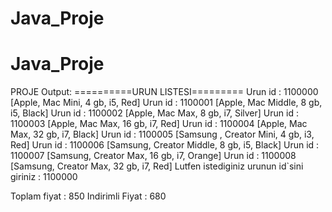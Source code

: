 # Java_Proje
# Java_Proje
PROJE Output: 
==========URUN LISTESI=========
Urun id : 1100000
[Apple, Mac Mini, 4 gb, i5, Red]
Urun id : 1100001
[Apple, Mac Middle, 8 gb, i5, Black]
Urun id : 1100002
[Apple, Mac Max, 8 gb, i7, Silver]
Urun id : 1100003
[Apple, Mac Max, 16 gb, i7, Red]
Urun id : 1100004
[Apple, Mac Max, 32 gb, i7, Black]
Urun id : 1100005
[Samsung , Creator Mini, 4 gb, i3, Red]
Urun id : 1100006
[Samsung, Creator Middle, 8 gb, i5, Black]
Urun id : 1100007
[Samsung, Creator Max, 16 gb, i7, Orange]
Urun id : 1100008
[Samsung, Creator Max, 32 gb, i7, Red]
Lutfen istediginiz urunun id`sini giriniz : 1100000

Toplam fiyat : 850
Indirimli Fiyat : 680
